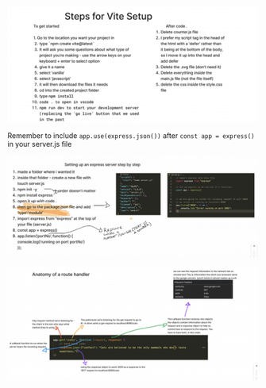 
![vite-setup](vite-setup.png)

Remember to include 
`app.use(express.json())`
after `const app = express()` in your server.js file 

![Setting up express](basic-express-setup.png)

![Anatomy of a route handler](express-route-handler.png)
